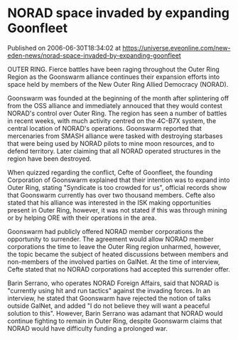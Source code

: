 # NORAD space invaded by expanding Goonfleet
Published on 2006-06-30T18:34:02 at https://universe.eveonline.com/new-eden-news/norad-space-invaded-by-expanding-goonfleet

OUTER RING. Fierce battles have been raging throughout the Outer Ring Region as the Goonswarm alliance continues their expansion efforts into space held by members of the New Outer Ring Allied Democracy (NORAD). 

Goonswarm was founded at the beginning of the month after splintering off from the OSS alliance and immediately annouced that they would contest NORAD's control over Outer Ring. The region has seen a number of battles in recent weeks, with much activity centred on the 4C-B7X system, the central location of NORAD's operations. Goonswarm reported that mercenaries from SMASH alliance were tasked with destroying starbases that were being used by NORAD pilots to mine moon resources, and to defend territory. Later claiming that all NORAD operated structures in the region have been destroyed. 

When quizzed regarding the conflict, Cefte of Goonfleet, the founding Corporation of Goonswarm explained that their intention was to expand into Outer Ring, stating "Syndicate is too crowded for us", official records show that Goonswarm currently has over two thousand members. Cefte also stated that his alliance was interested in the ISK making opportunities present in Outer Ring, however, it was not stated if this was through mining or by helping ORE with their operations in the area. 

Goonswarm had publicly offered NORAD member corporations the opportunity to surrender. The agreement would allow NORAD member corporations the time to leave the Outer Ring region unharmed, however, the topic became the subject of heated discussions between members and non-members of the involved parties on GalNet. At the time of interview, Cefte stated that no NORAD corporations had accepted this surrender offer. 

Barin Serrano, who operates NORAD Foreign Affairs, said that NORAD is "currently using hit and run tactics" against the invading forces. In an interview, he stated that Goonswarm have rejected the notion of talks outside GalNet, and added "I do not believe they will want a peaceful solution to this". However, Barin Serrano was adamant that NORAD would continue fighting to remain in Outer Ring, despite Goonswarm claims that NORAD would have difficulty funding a prolonged war.
